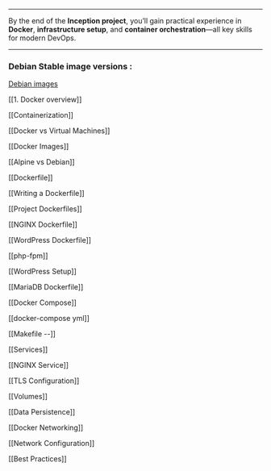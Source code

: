 
---

By the end of the **Inception project**, you’ll gain practical experience in **Docker**, **infrastructure setup**, and **container orchestration**—all key skills for modern DevOps.

---

### Debian Stable image versions :
[Debian images](https://hub.docker.com/_/debian)

[[1. Docker overview]]

[[Containerization]]

[[Docker vs Virtual Machines]]

[[Docker Images]]

[[Alpine vs Debian]]

[[Dockerfile]]

[[Writing a Dockerfile]]

[[Project Dockerfiles]]

[[NGINX Dockerfile]]

[[WordPress Dockerfile]]

[[php-fpm]]

[[WordPress Setup]]

[[MariaDB Dockerfile]]

[[Docker Compose]]

[[docker-compose yml]]

[[Makefile --]]

[[Services]]

[[NGINX Service]]

[[TLS Configuration]]

[[Volumes]]

[[Data Persistence]]

[[Docker Networking]]

[[Network Configuration]]

[[Best Practices]]


